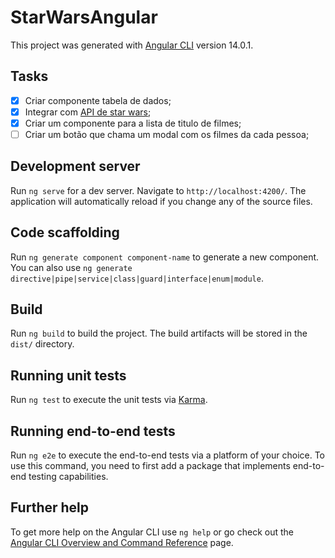 # StarWarsAngular

This project was generated with [Angular CLI](https://github.com/angular/angular-cli) version 14.0.1.

## Tasks

- [X] Criar componente tabela de dados;
- [X] Integrar com [API de star wars](https://swapi.dev/api/);
- [X] Criar um componente para a lista de titulo de filmes;
- [ ] Criar um botão que chama um modal com os filmes da cada pessoa;

## Development server

Run `ng serve` for a dev server. Navigate to `http://localhost:4200/`. The application will automatically reload if you change any of the source files.

## Code scaffolding

Run `ng generate component component-name` to generate a new component. You can also use `ng generate directive|pipe|service|class|guard|interface|enum|module`.

## Build

Run `ng build` to build the project. The build artifacts will be stored in the `dist/` directory.

## Running unit tests

Run `ng test` to execute the unit tests via [Karma](https://karma-runner.github.io).

## Running end-to-end tests

Run `ng e2e` to execute the end-to-end tests via a platform of your choice. To use this command, you need to first add a package that implements end-to-end testing capabilities.

## Further help

To get more help on the Angular CLI use `ng help` or go check out the [Angular CLI Overview and Command Reference](https://angular.io/cli) page.
